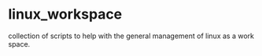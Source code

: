 # linux_workspace

collection of scripts to help with the general management of linux as a work space. 

